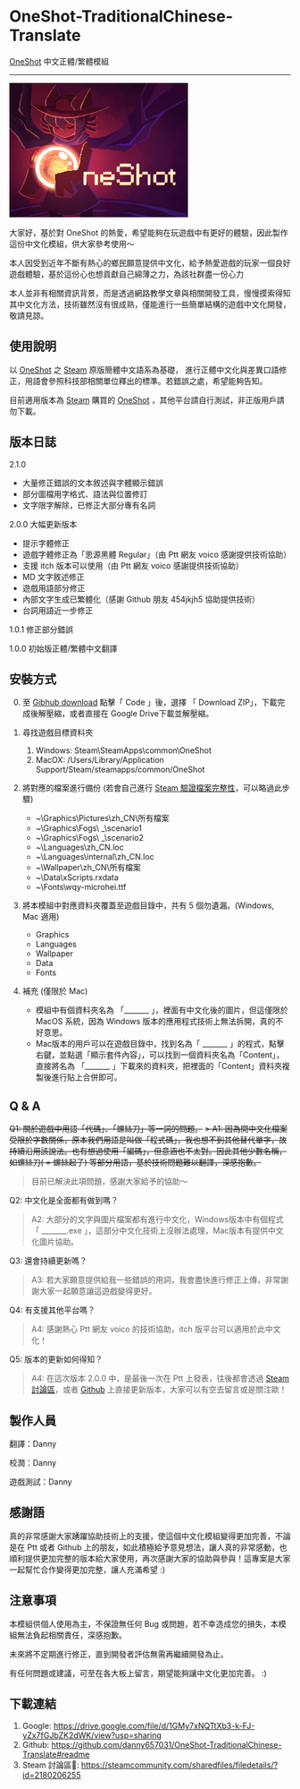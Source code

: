 # OneShot-TraditionalChinese-Translate

[OneShot](https://store.steampowered.com/app/420530/OneShot/) 中文正體/繁體模組

--------

[![OneShot](OneShot.png)](https://oneshot.fandom.com/zh/wiki/OneShot)

大家好，基於對 OneShot 的熱愛，希望能夠在玩遊戲中有更好的體驗，因此製作這份中文化模組，供大家參考使用～

本人因受到近年不斷有熱心的鄉民願意提供中文化，給予熱愛遊戲的玩家一個良好遊戲體驗，基於這份心也想貢獻自己綿薄之力，為該社群盡一份心力

本人並非有相關資訊背景，而是透過網路教學文章與相關開發工具，慢慢摸索得知其中文化方法，技術雖然沒有很成熟，僅能進行一些簡單結構的遊戲中文化開發，敬請見諒。

## 使用說明

以 [OneShot](https://store.steampowered.com/app/420530/OneShot/) 之 [Steam](https://store.steampowered.com/) 原版簡體中文語系為基礎， 進行正體中文化與差異口語修正，用語會參照科技部相關單位釋出的標準。若錯誤之處，希望能夠告知。

目前適用版本為 [Steam](https://store.steampowered.com/) 購買的 [OneShot](https://store.steampowered.com/app/420530/OneShot/) ，其他平台請自行測試，非正版用戶請勿下載。

## 版本日誌

2.1.0

- 大量修正錯誤的文本敘述與字體顯示錯誤
- 部分圖檔用字格式、語法與位置修訂
- 文字限字解除，已修正大部分專有名詞

2.0.0 大幅更新版本

- 提示字體修正
- 遊戲字體修正為「思源黑體 Regular」（由 Ptt 網友 voico 感謝提供技術協助）
- 支援 itch 版本可以使用（由 Ptt 網友 voico 感謝提供技術協助）
- MD 文字敘述修正
- 遊戲用語部分修正
- 內部文字生成已繁體化（感謝 Github 朋友 454jkjh5 協助提供技術）
- 台詞用語近一步修正

1.0.1 修正部分錯誤

1.0.0 初始版正體/繁體中文翻譯

## 安裝方式

0. 至 [Gibhub download](https://github.com/danny657031/OneShot-TraditionalChinese-Translate) 點擊「 Code 」後，選擇 「 Download ZIP」，下載完成後解壓縮，或者直接在 Google Drive下載並解壓縮。

1. 尋找遊戲目標資料夾

   1. Windows: Steam\SteamApps\common\OneShot
   2. MacOX: /Users/Library/Application Support/Steam/steamapps/common/OneShot

2. 將對應的檔案進行備份 (若會自己進行 [Steam 驗證檔案完整性](https://support.steampowered.com/kb_article.php?p_faqid=282&l=traditional%20chinese)，可以略過此步驟)

    - ~\Graphics\Pictures\zh_CN\所有檔案
    - ~\Graphics\Fogs\ _\scenario1
    - ~\Graphics\Fogs\ _\scenario2
    - ~\Languages\zh_CN.loc
    - ~\Languages\internal\zh_CN.loc
    - ~\Wallpaper\zh_CN\所有檔案
    - ~\Data\xScripts.rxdata
    - ~\Fonts\wqy-microhei.ttf

3. 將本模組中對應資料夾覆蓋至遊戲目錄中，共有 5 個勿遺漏。(Windows, Mac 適用)

    - Graphics
    - Languages
    - Wallpaper
    - Data
    - Fonts

4. 補充 (僅限於 Mac)

    - 模組中有個資料夾名為 「_______ 」，裡面有中文化後的圖片，但這僅限於 MacOS 系統，因為 Windows 版本的應用程式技術上無法拆開，真的不好意思。
    - Mac版本的用戶可以在遊戲目錄中，找到名為「 _______ 」的程式，點擊右鍵，並點選「顯示套件內容」，可以找到一個資料夾名為「Content」，直接將名為 「_______ 」下載來的資料夾，把裡面的「Content」資料夾複製後進行貼上合併即可。

## Q & A

~~Q1: 關於遊戲中用語「代碼」、「螺絲刀」等一詞的問題。~~
~~> A1: 因為開中文化檔案受限於字數關係，原本我們用語是叫做「程式碼」，我也想不到其他替代單字，故持續沿用該說法。也有想過使用「編碼」，但意涵也不太對。因此其他少數名稱，如螺絲刀( = 螺絲起子) 等部分用語，基於技術問題難以翻譯，深感抱歉。~~
> 目前已解決此項問題，感謝大家給予的協助～

Q2: 中文化是全面都有做到嗎？
> A2: 大部分的文字與圖片檔案都有進行中文化，Windows版本中有個程式「 _______.exe 」，這部分中文化技術上沒辦法處理，Mac版本有提供中文化圖片協助。

Q3: 還會持續更新嗎？
> A3: 若大家願意提供給我一些錯誤的用詞，我會盡快進行修正上傳，非常謝謝大家一起願意讓這遊戲變得更好。

Q4: 有支援其他平台嗎？
> A4: 感謝熱心 Ptt 網友 voico 的技術協助，itch 版平台可以適用於此中文化！

Q5: 版本的更新如何得知？
> A4: 在這次版本 2.0.0 中，是最後一次在 Ptt 上發表，往後都會透過 [Steam 討論區](https://steamcommunity.com/sharedfiles/filedetails/?id=2180206255)，或者 [Github](https://github.com/danny657031/OneShot-TraditionalChinese-Translate#readme) 上直接更新版本，大家可以有空去留言或是關注歐！

## 製作人員

翻譯：Danny

校潤：Danny

遊戲測試：Danny

## 感謝語

真的非常感謝大家踴躍協助技術上的支援，使這個中文化模組變得更加完善，不論是在 Ptt 或者 Github 上的朋友，如此積極給予意見想法，讓人真的非常感動，也順利提供更加完整的版本給大家使用，再次感謝大家的協助與參與！這專案是大家一起幫忙合作變得更加完整，讓人充滿希望 :)

## 注意事項

本模組供個人使用為主，不保證無任何 Bug 或問題，若不幸造成您的損失，本模組無法負起相關責任，深感抱歉。

未來將不定期進行修正，直到開發者評估無需再繼續開發為止。

有任何問題或建議，可至在各大板上留言，期望能夠讓中文化更加完善。 :)

## 下載連結

1. Google: https://drive.google.com/file/d/1GMy7xNQTtXb3-k-FJ-yZx7fGJbZK2dWK/view?usp=sharing
2. Github: https://github.com/danny657031/OneShot-TraditionalChinese-Translate#readme
3. Steam 討論區: https://steamcommunity.com/sharedfiles/filedetails/?id=2180206255